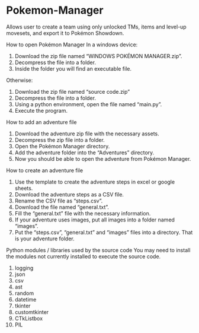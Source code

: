 # Pokemon-Manager
Allows user to create a team using only unlocked TMs, items and level-up movesets, and export it to Pokémon Showdown.

How to open Pokémon Manager
In a windows device:
1.	Download the zip file named “WINDOWS POKÉMON MANAGER.zip”.
2.	Decompress the file into a folder.
3.	Inside the folder you will find an executable file.

Otherwise:
1.	Download the zip file named “source code.zip”
2.	Decompress the file into a folder.
3.	Using a python environment, open the file named “main.py”.
4.	Execute the program.

How to add an adventure file
1.	Download the adventure zip file with the necessary assets.
2.	Decompress the zip file into a folder.
3.	Open the Pokémon Manager directory.
4.	Add the adventure folder into the “Adventures” directory.
5.	Now you should be able to open the adventure from Pokémon Manager.

How to create an adventure file
1.	Use the template to create the adventure steps in excel or google sheets.
2.	Download the adventure steps as a CSV file.
3.	Rename the CSV file as “steps.csv”.
4.	Download the file named “general.txt”.
5.	Fill the “general.txt” file with the necessary information.
6.	If your adventure uses images, put all images into a folder named “images”.
7.	Put the “steps.csv”, “general.txt” and “images” files into a directory. That is your adventure folder.

Python modules / libraries used by the source code
You may need to install the modules not currently installed to execute the source code.
1.	logging
2.	json
3.	csv
4.	ast
5.	random
6.	datetime
7.	tkinter
8.	customtkinter
9.	CTkListbox
10.	PIL
